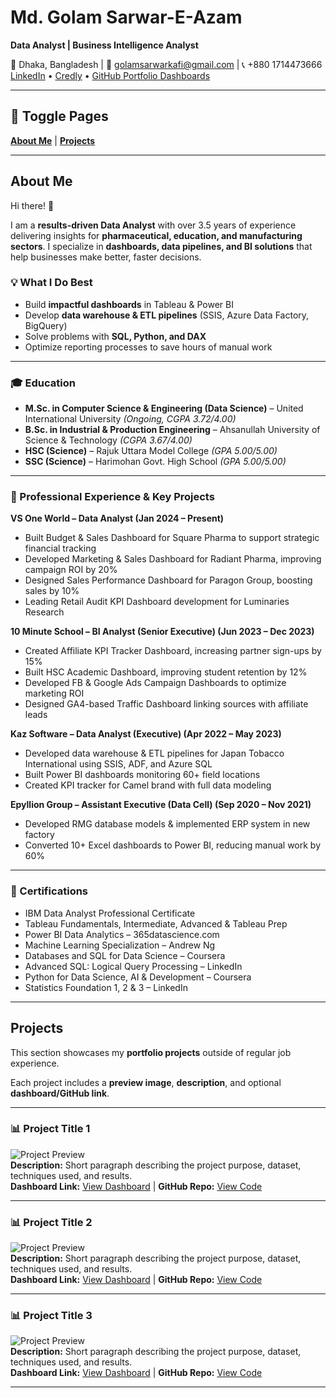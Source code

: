 <div align="left">

# Md. Golam Sarwar-E-Azam  
**Data Analyst | Business Intelligence Analyst**  

📍 Dhaka, Bangladesh | 📧 golamsarwarkafi@gmail.com | 📞 +880 1714473666  
[LinkedIn](https://www.linkedin.com/in/golam-sarwar-e-azam) • [Credly](https://www.credly.com/users/md-golam-sarwar-e-azam) • [GitHub Portfolio Dashboards](https://github.com/Md-GolamSarwar-E-Azam/Portfolio-Dashboard-PDF-Files)  

---

</div>

## 🔀 Toggle Pages  
[**About Me**](#about-me) | [**Projects**](#projects)  

---

## About Me  

Hi there! 👋  

I am a **results-driven Data Analyst** with over 3.5 years of experience delivering insights for **pharmaceutical, education, and manufacturing sectors**. I specialize in **dashboards, data pipelines, and BI solutions** that help businesses make better, faster decisions.  

### 💡 What I Do Best  
- Build **impactful dashboards** in Tableau & Power BI  
- Develop **data warehouse & ETL pipelines** (SSIS, Azure Data Factory, BigQuery)  
- Solve problems with **SQL, Python, and DAX**  
- Optimize reporting processes to save hours of manual work  

---

### 🎓 Education  
- **M.Sc. in Computer Science & Engineering (Data Science)** – United International University *(Ongoing, CGPA 3.72/4.00)*  
- **B.Sc. in Industrial & Production Engineering** – Ahsanullah University of Science & Technology *(CGPA 3.67/4.00)*  
- **HSC (Science)** – Rajuk Uttara Model College *(GPA 5.00/5.00)*  
- **SSC (Science)** – Harimohan Govt. High School *(GPA 5.00/5.00)*  

---

### 💼 Professional Experience & Key Projects  

**VS One World – Data Analyst (Jan 2024 – Present)**  
- Built Budget & Sales Dashboard for Square Pharma to support strategic financial tracking  
- Developed Marketing & Sales Dashboard for Radiant Pharma, improving campaign ROI by 20%  
- Designed Sales Performance Dashboard for Paragon Group, boosting sales by 10%  
- Leading Retail Audit KPI Dashboard development for Luminaries Research  

**10 Minute School – BI Analyst (Senior Executive) (Jun 2023 – Dec 2023)**  
- Created Affiliate KPI Tracker Dashboard, increasing partner sign-ups by 15%  
- Built HSC Academic Dashboard, improving student retention by 12%  
- Developed FB & Google Ads Campaign Dashboards to optimize marketing ROI  
- Designed GA4-based Traffic Dashboard linking sources with affiliate leads  

**Kaz Software – Data Analyst (Executive) (Apr 2022 – May 2023)**  
- Developed data warehouse & ETL pipelines for Japan Tobacco International using SSIS, ADF, and Azure SQL  
- Built Power BI dashboards monitoring 60+ field locations  
- Created KPI tracker for Camel brand with full data modeling  

**Epyllion Group – Assistant Executive (Data Cell) (Sep 2020 – Nov 2021)**  
- Developed RMG database models & implemented ERP system in new factory  
- Converted 10+ Excel dashboards to Power BI, reducing manual work by 60%  

---

### 📜 Certifications  
- IBM Data Analyst Professional Certificate  
- Tableau Fundamentals, Intermediate, Advanced & Tableau Prep  
- Power BI Data Analytics – 365datascience.com  
- Machine Learning Specialization – Andrew Ng  
- Databases and SQL for Data Science – Coursera  
- Advanced SQL: Logical Query Processing – LinkedIn  
- Python for Data Science, AI & Development – Coursera  
- Statistics Foundation 1, 2 & 3 – LinkedIn  

---

## Projects  

This section showcases my **portfolio projects** outside of regular job experience.  

Each project includes a **preview image**, **description**, and optional **dashboard/GitHub link**.  

---

### 📊 Project Title 1  
![Project Preview](image_link_here)  
**Description:** Short paragraph describing the project purpose, dataset, techniques used, and results.  
**Dashboard Link:** [View Dashboard](dashboard_link_here) | **GitHub Repo:** [View Code](github_repo_link_here)  

---

### 📊 Project Title 2  
![Project Preview](image_link_here)  
**Description:** Short paragraph describing the project purpose, dataset, techniques used, and results.  
**Dashboard Link:** [View Dashboard](dashboard_link_here) | **GitHub Repo:** [View Code](github_repo_link_here)  

---

### 📊 Project Title 3  
![Project Preview](image_link_here)  
**Description:** Short paragraph describing the project purpose, dataset, techniques used, and results.  
**Dashboard Link:** [View Dashboard](dashboard_link_here) | **GitHub Repo:** [View Code](github_repo_link_here)  

---
